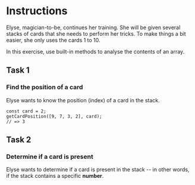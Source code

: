 # Instructions

Elyse, magician-to-be, continues her training. She will be given several stacks of cards that she needs to perform her tricks. To make things a bit easier, she only uses the cards 1 to 10.

In this exercise, use built-in methods to analyse the contents of an array.

## Task 1

### Find the position of a card

Elyse wants to know the position (index) of a card in the stack.

    const card = 2;
    getCardPosition([9, 7, 3, 2], card);
    // => 3

## Task 2

### Determine if a card is present

Elyse wants to determine if a card is present in the stack -- in other words, if the stack contains a specific **number**.
